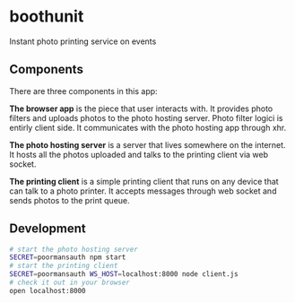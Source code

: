 # boothunit
Instant photo printing service on events

## Components
There are three components in this app: 

__The browser app__ is the piece that user interacts with. It provides photo filters and uploads photos to the photo hosting server. Photo filter logici is entirly client side. It communicates with the photo hosting app through xhr.

__The photo hosting server__ is a server that lives somewhere on the internet. It hosts all the photos uploaded and talks to the printing client via web socket.

__The printing client__ is a simple printing client that runs on any device that can talk to a photo printer. It accepts messages through web socket and sends photos to the print queue.

## Development
```bash
# start the photo hosting server
SECRET=poormansauth npm start
# start the printing client
SECRET=poormansauth WS_HOST=localhost:8000 node client.js 
# check it out in your browser
open localhost:8000
```

